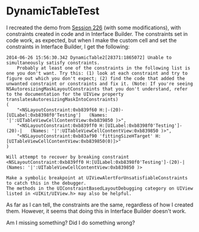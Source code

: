 DynamicTableTest
================

I recreated the demo from [Session 226](https://developer.apple.com/videos/wwdc/2014/?id=226) (with some modifications), with constraints created in code and in Interface Builder. The constraints set in code work, as expected, but when I make the custom cell and set the constraints in Interface Builder, I get the following:

```
2014-06-26 15:56:30.342 DynamicTable2[28371:1865072] Unable to simultaneously satisfy constraints.
	Probably at least one of the constraints in the following list is one you don't want. Try this: (1) look at each constraint and try to figure out which you don't expect; (2) find the code that added the unwanted constraint or constraints and fix it. (Note: If you're seeing NSAutoresizingMaskLayoutConstraints that you don't understand, refer to the documentation for the UIView property translatesAutoresizingMaskIntoConstraints) 
(
    "<NSLayoutConstraint:0xb839f60 H:|-(20)-[UILabel:0xb8398f0'Testing']   (Names: '|':UITableViewCellContentView:0xb839850 )>",
    "<NSLayoutConstraint:0xb839ff0 H:[UILabel:0xb8398f0'Testing']-(20)-|   (Names: '|':UITableViewCellContentView:0xb839850 )>",
    "<NSLayoutConstraint:0xb83af90 'fittingSizeHTarget' H:[UITableViewCellContentView:0xb839850(0)]>"
)

Will attempt to recover by breaking constraint 
<NSLayoutConstraint:0xb839ff0 H:[UILabel:0xb8398f0'Testing']-(20)-|   (Names: '|':UITableViewCellContentView:0xb839850 )>

Make a symbolic breakpoint at UIViewAlertForUnsatisfiableConstraints to catch this in the debugger.
The methods in the UIConstraintBasedLayoutDebugging category on UIView listed in <UIKit/UIView.h> may also be helpful.
```

As far as I can tell, the constraints are the same, regardless of how I created them. However, it seems that doing this in Interface Builder doesn't work.

Am I missing something? Did I do something wrong?
